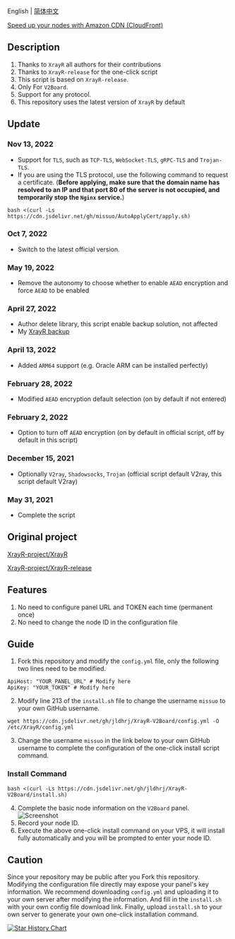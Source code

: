 <!--
 * @Author: Vincent Young
 * @Date: 2022-07-26 02:19:56
 * @LastEditors: Vincent Young
 * @LastEditTime: 2022-11-13 03:24:15
 * @FilePath: /XrayR-V2Board/README.md
 * @Telegram: https://t.me/missuo
 * 
 * Copyright © 2022 by Vincent, All Rights Reserved. 
-->
English | [简体中文](https://github.com/missuo/XrayR-V2Board/blob/main/README_CN.md)

[Speed up your nodes with Amazon CDN (CloudFront)](https://github.com/missuo/XrayR-V2Board/blob/main/CloudFront.md)

## Description
1. Thanks to `XrayR` all authors for their contributions
2. Thanks to `XrayR-release` for the one-click script
3. This script is based on `XrayR-release`.
4. Only For `V2Board`.
5. Support for any protocol.
6. This repository uses the latest version of `XrayR` by default

## Update
### Nov 13, 2022
- Support for `TLS`, such as `TCP-TLS`, `WebSocket-TLS`, `gRPC-TLS` and `Trojan-TLS`.
- If you are using the TLS protocol, use the following command to request a certificate. (**Before applying, make sure that the domain name has resolved to an IP and that port 80 of the server is not occupied, and temporarily stop the `Nginx` service.**)
```shell
bash <(curl -Ls https://cdn.jsdelivr.net/gh/missuo/AutoApplyCert/apply.sh)
```
### Oct 7, 2022
- Switch to the latest official version.
### May 19, 2022
- Remove the autonomy to choose whether to enable `AEAD` encryption and force `AEAD` to be enabled
### April 27, 2022
- Author delete library, this script enable backup solution, not affected
- My [XrayR backup](https://github.com/missuo/XrayR)
### April 13, 2022
- Added `ARM64` support (e.g. Oracle ARM can be installed perfectly)
### February 28, 2022
- Modified `AEAD` encryption default selection (on by default if not entered)
### February 2, 2022
- Option to turn off `AEAD` encryption (on by default in official script, off by default in this script)
### December 15, 2021
- Optionally `V2ray`, `Shadowsocks`, `Trojan` (official script default V2ray, this script default V2ray)
### May 31, 2021
- Complete the script

## Original project
[XrayR-project/XrayR](https://github.com/XrayR-project/XrayR)

[XrayR-project/XrayR-release](https://github.com/XrayR-project/XrayR-release)

## Features
1. No need to configure panel URL and TOKEN each time (permanent once)
2. No need to change the node ID in the configuration file

## Guide
1. Fork this repository and modify the `config.yml` file, only the following two lines need to be modified.
```shell
ApiHost: "YOUR_PANEL_URL" # Modify here
ApiKey: "YOUR_TOKEN" # Modify here
```
2. Modify line 213 of the `install.sh` file to change the username `missuo` to your own GitHub username.
```
wget https://cdn.jsdelivr.net/gh/jldhrj/XrayR-V2Board/config.yml -O /etc/XrayR/config.yml
```
3. Change the username `missuo` in the link below to your own GitHub username to complete the configuration of the one-click install script command.
### Install Command
```
bash <(curl -Ls https://cdn.jsdelivr.net/gh/jldhrj/XrayR-V2Board/install.sh)
```
4. Complete the basic node information on the `V2Board` panel.
![Screenshot](https://files.xiami.com/cpp/07d8ec1a38a5462c3afbfac41413b8af/1622434730321.png)
5. Record your node ID.
6. Execute the above one-click install command on your VPS, it will install fully automatically and you will be prompted to enter your node ID.

## Caution
Since your repository may be public after you Fork this repository. Modifying the configuration file directly may expose your panel's key information. We recommend downloading `config.yml` and uploading it to your own server after modifying the information. And fill in the `install.sh` with your own config file download link. Finally, upload `install.sh` to your own server to generate your own one-click installation command.

[![Star History Chart](https://api.star-history.com/svg?repos=missuo/XrayR-V2Board&type=Date)](https://star-history.com/#fanux/missuo/XrayR-V2Board)

